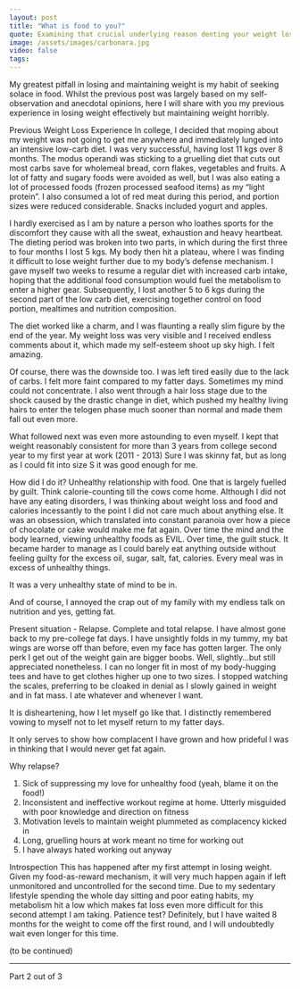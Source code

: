 ```yaml
---
layout: post
title: "What is food to you?"
quote: Examining that crucial underlying reason denting your weight loss progression.
image: /assets/images/carbonara.jpg
video: false
tags: 
---
```


My greatest pitfall in losing and maintaining weight is my habit of seeking solace in food.
Whilst the previous post was largely based on my self-observation and anecdotal opinions, here I will share with you my previous experience in losing weight effectively but maintaining weight horribly.

Previous Weight Loss Experience 
In college, I decided that moping about my weight was not going to get me anywhere and immediately lunged into an intensive low-carb diet.
I was very successful, having lost 11 kgs over 8 months. The modus operandi was sticking to a gruelling diet that cuts out most carbs save for wholemeal bread, corn flakes, vegetables and fruits. A lot of fatty and sugary foods were avoided as well, but I was also eating a lot of processed foods (frozen processed seafood items) as my “light protein”. I also consumed a lot of red meat during this period, and portion sizes were reduced considerable. Snacks included yogurt and apples.

I hardly exercised as I am by nature a person who loathes sports for the discomfort they cause with all the sweat, exhaustion and heavy heartbeat. The dieting period was broken into two parts, in which during the first three to four months I lost 5 kgs. My body then hit a plateau, where I was finding it difficult to lose weight further due to my body’s defense mechanism. I gave myself two weeks to resume a regular diet with increased carb intake, hoping that the additional food consumption would fuel the metabolism to enter a higher gear.
Subsequently, I lost another 5 to 6 kgs during the second part of the low carb diet, exercising together control on food portion, mealtimes and nutrition composition.

The diet worked like a charm, and I was flaunting a really slim figure by the end of the year. My weight loss was very visible and I received endless comments about it, which made my self-esteem shoot up sky high. I felt amazing.

Of course, there was the downside too. I was left tired easily due to the lack of carbs. I felt more faint compared to my fatter days. Sometimes my mind could not concentrate.
I also went through a hair loss stage due to the shock caused by the drastic change in diet, which pushed my healthy living hairs to enter the telogen phase much sooner than normal and made them fall out even more. 

What followed next was even more astounding to even myself. I kept that weight reasonably consistent for more than 3 years from college second year to my first year at work (2011 - 2013)
Sure I was skinny fat, but as long as I could fit into size S it was good enough for me.
 
How did I do it?
Unhealthy relationship with food. One that is largely fuelled by guilt. 
Think calorie-counting till the cows come home. 
Although I did not have any eating disorders, I was thinking about weight loss and food and calories incessantly to the point I did not care much about anything else. It was an obsession, which translated into constant paranoia over how a piece of chocolate or cake would make me fat again. 
Over time the mind and the body learned, viewing unhealthy foods as EVIL. Over time, the guilt stuck. It became harder to manage as I could barely eat anything outside without feeling guilty for the excess oil, sugar, salt, fat, calories. Every meal was in excess of unhealthy things. 

It was a very unhealthy state of mind to be in.

And of course, I annoyed the crap out of my family with my endless talk on nutrition and yes, getting fat.

Present situation - Relapse. 
Complete and total relapse. I have almost gone back to my pre-college fat days.
I have unsightly folds in my tummy, my bat wings are worse off than before, even my face has gotten larger.
The only perk I get out of the weight gain are bigger boobs. Well, slightly…but still appreciated nonetheless. 
I can no longer fit in most of my body-hugging tees and have to get clothes higher up one to two sizes. I stopped watching the scales, preferring to be cloaked in denial as I slowly gained in weight and in fat mass. I ate whatever and whenever I want. 

It is disheartening, how I let myself go like that. I distinctly remembered vowing to myself not to let myself return to my fatter days.

It only serves to show how complacent I have grown and how prideful I was in thinking that I would never get fat again.

Why relapse? 
1. Sick of suppressing my love for unhealthy food (yeah, blame it on the food!)
2. Inconsistent and ineffective workout regime at home. Utterly misguided with poor knowledge and direction on fitness 
3. Motivation levels to maintain weight plummeted as complacency kicked in
4. Long, gruelling hours at work meant no time for working out
5. I have always hated working out anyway

Introspection
This has happened after my first attempt in losing weight. Given my food-as-reward mechanism, it will very much happen again if left unmonitored and uncontrolled for the second time.
Due to my sedentary lifestyle spending the whole day sitting and poor eating habits, my metabolism hit a low which makes fat loss even more difficult for this second attempt I am taking.
Patience test? Definitely, but I have waited 8 months for the weight to come off the first round, and I will undoubtedly wait even longer for this time.

(to be continued)

-----
Part 2 out of 3
